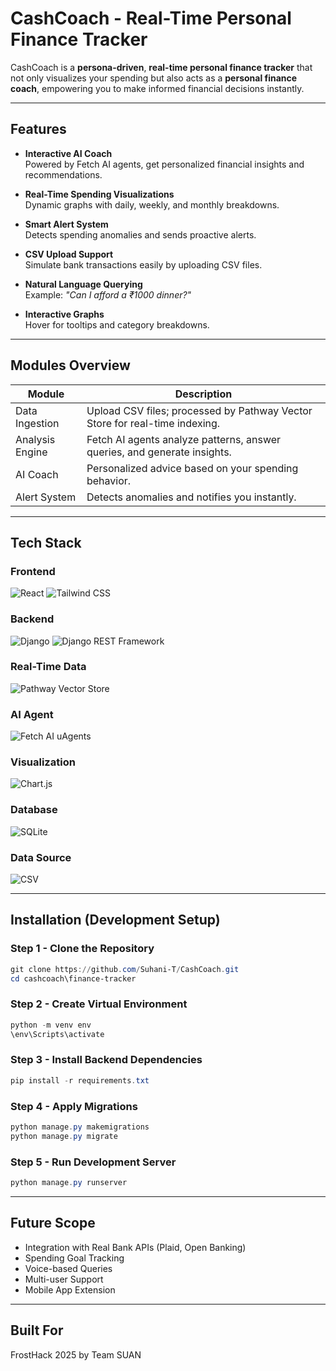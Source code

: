 # CashCoach - Real-Time Personal Finance Tracker

CashCoach is a **persona-driven**, **real-time personal finance tracker** that not only visualizes your spending but also acts as a **personal finance coach**, empowering you to make informed financial decisions instantly.

---

## Features

- **Interactive AI Coach**  
  Powered by Fetch AI agents, get personalized financial insights and recommendations.

- **Real-Time Spending Visualizations**  
  Dynamic graphs with daily, weekly, and monthly breakdowns.

- **Smart Alert System**  
  Detects spending anomalies and sends proactive alerts.

- **CSV Upload Support**  
  Simulate bank transactions easily by uploading CSV files.

- **Natural Language Querying**  
  Example: _"Can I afford a ₹1000 dinner?"_

- **Interactive Graphs**  
  Hover for tooltips and category breakdowns.

---

## Modules Overview

| Module | Description |
|--------|-------------|
| Data Ingestion | Upload CSV files; processed by Pathway Vector Store for real-time indexing. |
| Analysis Engine | Fetch AI agents analyze patterns, answer queries, and generate insights. |
| AI Coach | Personalized advice based on your spending behavior. |
| Alert System | Detects anomalies and notifies you instantly. |

---

## Tech Stack

### Frontend
![React](https://img.shields.io/badge/React.js-20232A?style=for-the-badge&logo=react&logoColor=61DAFB)
![Tailwind CSS](https://img.shields.io/badge/Tailwind_CSS-0EA5E9?style=for-the-badge&logo=tailwindcss&logoColor=white)

### Backend
![Django](https://img.shields.io/badge/Django-092E20?style=for-the-badge&logo=django&logoColor=white)
![Django REST Framework](https://img.shields.io/badge/DRF-FF1709?style=for-the-badge&logo=django&logoColor=white)

### Real-Time Data
![Pathway Vector Store](https://img.shields.io/badge/Pathway_Vector_Store-F59E0B?style=for-the-badge)

### AI Agent
![Fetch AI uAgents](https://img.shields.io/badge/Fetch_AI_uAgents-5A23D5?style=for-the-badge)

### Visualization
![Chart.js](https://img.shields.io/badge/Chart.js-F5788D?style=for-the-badge&logo=chartdotjs&logoColor=white)

### Database
![SQLite](https://img.shields.io/badge/SQLite-07405E?style=for-the-badge&logo=sqlite&logoColor=white)

### Data Source
![CSV](https://img.shields.io/badge/User--uploaded_CSV_Files-999999?style=for-the-badge)

---

## Installation (Development Setup)

### Step 1 - Clone the Repository

```powershell
git clone https://github.com/Suhani-T/CashCoach.git
cd cashcoach\finance-tracker
```

### Step 2 - Create Virtual Environment

```powershell
python -m venv env
\env\Scripts\activate
```

### Step 3 - Install Backend Dependencies

```powershell
pip install -r requirements.txt
```

### Step 4 - Apply Migrations

```powershell
python manage.py makemigrations
python manage.py migrate
```

### Step 5 - Run Development Server

```powershell
python manage.py runserver
```

---

## Future Scope

- Integration with Real Bank APIs (Plaid, Open Banking)
- Spending Goal Tracking
- Voice-based Queries
- Multi-user Support
- Mobile App Extension

---

## Built For

FrostHack 2025 by Team SUAN
